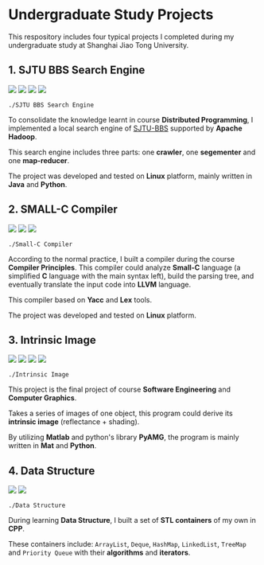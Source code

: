# Undergraduate Study Projects

This respository includes four typical projects I completed during my undergraduate study at Shanghai Jiao Tong University.

## 1. SJTU BBS Search Engine 
![](https://img.shields.io/badge/Hadoop-2.9.0-blue.svg?style=flat-square) ![](https://img.shields.io/badge/Stanford%20Segmenter-3.8.0-green.svg?style=flat-square)
![](https://img.shields.io/badge/Language-Java%20|%20Python-yellowgreen.svg?style=flat-square) 
![](https://img.shields.io/badge/Platform-Linux-lightgray.svg?style=flat-square)

    ./SJTU BBS Search Engine

To consolidate the knowledge learnt in course **Distributed Programming**, I implemented a local search engine of [SJTU-BBS](http://bbs.sjtu.edu.cn) supported by **Apache Hadoop**.

This search engine includes three parts: one **crawler**, one **segementer** and one **map-reducer**.

The project was developed and tested on **Linux** platform, mainly written in **Java** and **Python**.

## 2. SMALL-C Compiler 

![](https://img.shields.io/badge/Yacc-1.0.0-green.svg?style=flat-square) 
![](https://img.shields.io/badge/Lex-1.0.0-blue.svg?style=flat-square) 
![](https://img.shields.io/badge/Platform-Linux-lightgray.svg?style=flat-square) 

    ./Small-C Compiler

According to the normal practice, I built a compiler during the course **Compiler Principles**. This compiler could analyze **Small-C** language (a simplified **C** language with the main syntax left), build the parsing tree, and eventually translate the input code into **LLVM** language.

This compiler based on **Yacc** and **Lex** tools.

The project was developed and tested on **Linux** platform.

## 3. Intrinsic Image 
![](https://img.shields.io/badge/PyAMG-3.3.2-blue.svg?style=flat-square)
![](https://img.shields.io/badge/Matlab-2015a-green.svg?style=flat-square)  ![](https://img.shields.io/badge/Language-Mat%20|%20Python-yellowgreen.svg?style=flat-square) ![](https://img.shields.io/badge/Platform-Windows-lightgray.svg?style=flat-square)

    ./Intrinsic Image

This project is the final project of course **Software Engineering** and **Computer Graphics**.

Takes a series of images of one object, this program could derive its **intrinsic image** (reflectance + shading).

By utilizing **Matlab** and python's library **PyAMG**, the program is mainly written in **Mat** and **Python**.

## 4. Data Structure
![](https://img.shields.io/badge/Language-C++-yellowgreen.svg?style=flat-square) ![](https://img.shields.io/badge/Platform-Windows%20|%20Linux-lightgray.svg?style=flat-square)

    ./Data Structure

During learning **Data Structure**, I built a set of **STL containers** of my own in **CPP**.

These containers include: `ArrayList`, `Deque`, `HashMap`, `LinkedList`, `TreeMap` and `Priority Queue` with their **algorithms** and **iterators**.